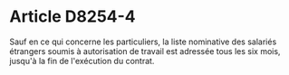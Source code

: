 # Article D8254-4

  
Sauf en ce qui concerne les particuliers, la liste nominative des salariés étrangers soumis à autorisation de travail est adressée tous les six mois, jusqu'à la fin de l'exécution du contrat.
